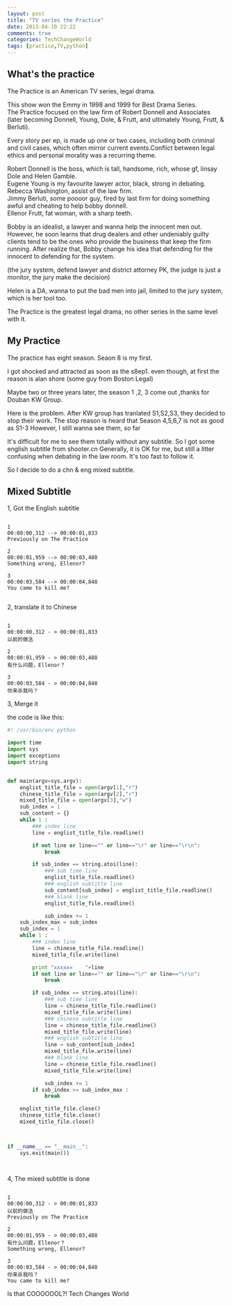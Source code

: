 ```yaml
---
layout: post
title: "TV series the Practice"
date: 2013-04-10 22:22
comments: true
categories: TechChangeWorld
tags: [practice,TV,python]
---
```


What's the practice
-----

The Practice is an American TV series, legal drama. 

This show won the Emmy in 1998 and 1999 for Best Drama Series.  
The Practice focused on the law firm of Robert Donnell and Associates (later becoming Donnell, Young, Dole, & Frutt, and ultimately Young, Frutt, & Berluti).   

Every story per ep, is made up one or two cases, including both criminal and civil cases, which often mirror current events.Conflict between legal ethics and personal morality was a recurring theme.   

<!-- more -->

Robert Donnell is the boss, which is tall, handsome, rich, whose gf, linsay Dole and Helen Gamble.  
Eugene Young is my favourite lawyer actor, black, strong in debating.   
Rebecca Washington, assist of the law firm.  
Jimmy Berluti, some poooor guy, fired by last firm for doing something awful and cheating to help bobby donnell.  
Ellenor Frutt, fat woman, with a sharp teeth.  


Bobby is an idealist, a lawyer and wanna help the innocent men out.  However, he soon learns that drug dealers and other undeniably guilty clients tend to be the ones who provide the business that keep the firm running.
After realize that, Bobby change his idea that defending for the innocent to defending for the system.

(the jury system, defend lawyer and district attorney PK, the judge is just a monitor, the jury make the decision)



Helen is a DA, wanna to put the bad men into jail, limited to the jury system, which is her tool too.


The Practice is the greatest legal drama, no other series in the same level with it.

My Practice 
-------
The practice has eight season.
Seaon 8 is my first.

I got shocked and attracted as soon as the s8ep1. even though, at first the reason is alan shore (some guy from Boston Legal)

Maybe two or three years later, the season 1 ,2, 3 come out ,thanks for Douban KW Group.

Here is the problem.
After KW group has tranlated S1,S2,S3, they decided to stop their work.
The stop reason is heard that Season 4,5,6,7 is not as good as S1-3
However, I still wanna see them, so far

It's difficult for me to see them totally without any subtitle.
So I got some english subtitle from shooter.cn
Generally, it is OK for me, but still a litter confusing when debating in the law room.
It's too fast to follow it.

So I decide to do a chn & eng mixed subtitle.

Mixed Subtitle 
---------
1, Got the English subtitle

```

1
00:00:00,312 --> 00:00:01,833
Previously on The Practice

2
00:00:01,959 --> 00:00:03,488
Something wrong, Ellenor? 

3
00:00:03,584 --> 00:00:04,848
You came to kill me? 


```

2, translate it to Chinese 

```

1 
00:00:00,312 - > 00:00:01,833 
以前的做法 

2 
00:00:01,959 - > 00:00:03,488 
有什么问题，Ellenor？ 

3 
00:00:03,584 - > 00:00:04,848 
你来杀我吗？ 

```

3, Merge it 

the code is like this:



```py
#! /usr/bin/env python

import time
import sys
import exceptions
import string


def main(argv=sys.argv):
	englist_title_file = open(argv[1],"r")
	chinese_title_file = open(argv[2],"r")
	mixed_title_file = open(argv[3],"w")
	sub_index = 1
	sub_content = {}
	while 1 :
		### index line
		line = englist_title_file.readline()

		if not line or line=="" or line=="\r" or line=="\r\n":
			break

		if sub_index == string.atoi(line):
			### sub time line
			englist_title_file.readline()
			### english subtitle line
			sub_content[sub_index] = englist_title_file.readline()
			### blank line
			englist_title_file.readline()

			sub_index += 1	
	sub_index_max = sub_index		
	sub_index = 1	
	while 1 :
		### index line
		line = chinese_title_file.readline()
		mixed_title_file.write(line)

		print "xxxxx=    "+line
		if not line or line=="" or line=="\r" or line=="\r\n":
			break

		if sub_index == string.atoi(line):
			### sub time line
			line = chinese_title_file.readline()
			mixed_title_file.write(line)
			### chinese subtitle line
			line = chinese_title_file.readline()
			mixed_title_file.write(line)
			### english subtitle line
			line = sub_content[sub_index]
			mixed_title_file.write(line)
			### blank line
			line = chinese_title_file.readline()
			mixed_title_file.write(line)

			sub_index += 1
		if sub_index >= sub_index_max :
			break

	englist_title_file.close()
	chinese_title_file.close()
	mixed_title_file.close()



if __name__ == "__main__":
	sys.exit(main())




```

4, The mixed subtitle is done

```

1 
00:00:00,312 - > 00:00:01,833 
以前的做法 
Previously on The Practice

2 
00:00:01,959 - > 00:00:03,488 
有什么问题，Ellenor？ 
Something wrong, Ellenor? 

3 
00:00:03,584 - > 00:00:04,848 
你来杀我吗？ 
You came to kill me? 

```

Is that COOOOOOL?!
Tech Changes World























